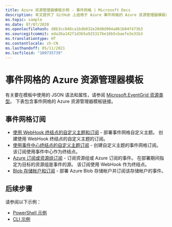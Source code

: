 ```yaml
---
title: Azure 资源管理器模板示例 - 事件网格 | Microsoft Docs
description: 本文提供了 GitHub 上适用于 Azure 事件网格的 Azure 资源管理器模板示例的列表。
ms.topic: sample
ms.date: 07/07/2020
ms.openlocfilehash: d8b3cc846ca1bdb032e20d0d904a061b04f473b3
ms.sourcegitcommit: eda26a142f1d3b5a9253176e16b5cbaefe3e31b3
ms.translationtype: HT
ms.contentlocale: zh-CN
ms.lasthandoff: 05/11/2021
ms.locfileid: "109735739"
---
```

# <a name="azure-resource-manager-templates-for-event-grid"></a>事件网格的 Azure 资源管理器模板

有关要在模板中使用的 JSON 语法和属性，请参阅 [Microsoft.EventGrid 资源类型](/azure/templates/microsoft.eventgrid/allversions)。 下表包含事件网格的 Azure 资源管理器模板链接。

## <a name="event-grid-subscriptions"></a>事件网格订阅
- [使用 WebHook 终结点的自定义主题和订阅](https://github.com/Azure/azure-quickstart-templates/tree/master/quickstarts/microsoft.eventgrid/event-grid) - 部署事件网格自定义主题。 创建使用 WebHook 终结点的自定义主题的订阅。 
- [使用事件中心终结点的自定义主题订阅](https://github.com/Azure/azure-quickstart-templates/tree/master/quickstarts/microsoft.eventgrid/event-grid-event-hubs-handler) - 创建自定义主题的事件网格订阅。 该订阅使用事件中心作为终结点。 
- [Azure 订阅或资源组订阅](https://github.com/Azure/azure-quickstart-templates/tree/master/quickstarts/microsoft.eventgrid/event-grid-resource-events-to-webhook) - 订阅资源组或 Azure 订阅的事件。 在部署期间指定为目标的资源组是事件的源。 该订阅使用 WebHook 作为终结点。 
- [Blob 存储帐户和订阅](https://github.com/Azure/azure-quickstart-templates/tree/master/quickstarts/microsoft.eventgrid/event-grid-subscription-and-storage) - 部署 Azure Blob 存储帐户并订阅该存储帐户的事件。 

## <a name="next-steps"></a>后续步骤
请参阅以下示例：

- [PowerShell 示例](powershell-samples.md)
- [CLI 示例](cli-samples.md)
